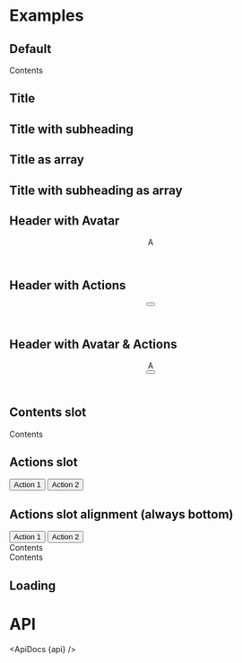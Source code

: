 <script lang="ts">
  import { mdiDotsVertical } from '@mdi/js';

  import api from '$lib/components/Card.svelte?raw&sveld';
  import ApiDocs from '$lib/components/ApiDocs.svelte';

  import AppBar from '$lib/components/AppBar.svelte';
  import Avatar from '$lib/components/Avatar.svelte';
  import Button from '$lib/components/Button.svelte';
  import Card from '$lib/components/Card.svelte';
  import Header from '$lib/components/Header.svelte';
  import Preview from '$lib/components/Preview.svelte';
</script>

<h1>Examples</h1>

<h2>Default</h2>

<Preview>
  <Card>Contents</Card>
</Preview>

<h2>Title</h2>

<Preview>
  <Card title="Title" />
</Preview>

<h2>Title with subheading</h2>

<Preview>
  <Card title="Title" subheading="Subheading" />
</Preview>

<h2>Title as array</h2>

<Preview>
  <Card title={['One', 'Two', 'Three']} />
</Preview>

<h2>Title with subheading as array</h2>

<Preview>
  <Card title="Title" subheading={['One', 'Two', 'Three']} />
</Preview>

<h2>Header with Avatar</h2>

<Preview>
  <Card>
    <Header title="Title" subheading="Subheading" slot="header">
      <div slot="avatar">
        <Avatar class="bg-blue-500 text-white font-bold">A</Avatar>
      </div>
    </Header>
  </Card>
</Preview>

<h2>Header with Actions</h2>

<Preview>
  <Card>
    <Header title="Title" subheading="Subheading" slot="header">
      <div slot="actions">
        <Button icon={mdiDotsVertical} class="w-12 h-12" />
      </div>
    </Header>
  </Card>
</Preview>

<h2>Header with Avatar & Actions</h2>

<Preview>
  <Card>
    <Header title="Title" subheading="Subheading" slot="header">
      <div slot="avatar">
        <Avatar class="bg-blue-500 text-white font-bold">A</Avatar>
      </div>
      <div slot="actions">
        <Button icon={mdiDotsVertical} class="w-12 h-12" />
      </div>
    </Header>
  </Card>
</Preview>

<h2>Contents slot</h2>

<Preview>
  <Card title="Title" subheading="Subheading">
    <div slot="contents">Contents</div>
  </Card>
</Preview>

<h2>Actions slot</h2>

<Preview>
  <Card title="Title" subheading="Subheading">
    <div slot="actions">
      <Button>Action 1</Button>
      <Button>Action 2</Button>
    </div>
  </Card>
</Preview>

<h2>Actions slot alignment (always bottom)</h2>

<Preview>
  <div class="grid grid-cols-3 gap-3">
    <Card title="Title" subheading="with actions">
      <div slot="actions">
        <Button>Action 1</Button>
        <Button>Action 2</Button>
      </div>
    </Card>
    <Card title="Title" subheading="with content">
      <div slot="contents" class="bg-red-500">
        Contents
      </div>
    </Card>
    <Card title="Title" subheading="with tall content">
      <div slot="contents" class="bg-red-500 h-40">
        Contents
      </div>
    </Card>
  </div>
</Preview>

<h2>Loading</h2>

<Preview>
  <Card title="Title" loading />
</Preview>

<h1>API</h1>

<ApiDocs {api} />
